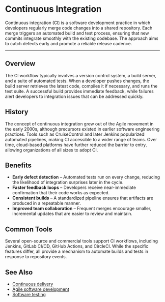 # Continuous Integration

Continuous integration (CI) is a software development practice in which developers regularly merge code changes into a shared repository. Each merge triggers an automated build and test process, ensuring that new commits integrate smoothly with the existing codebase. The approach aims to catch defects early and promote a reliable release cadence.

---

## Overview

The CI workflow typically involves a version control system, a build server, and a suite of automated tests. When a developer pushes changes, the build server retrieves the latest code, compiles it if necessary, and runs the test suite. A successful build provides immediate feedback, while failures alert developers to integration issues that can be addressed quickly.

## History

The concept of continuous integration grew out of the Agile movement in the early 2000s, although precursors existed in earlier software engineering practices. Tools such as CruiseControl and later Jenkins popularized automated pipelines, making CI accessible to a wider range of teams. Over time, cloud-based platforms have further reduced the barrier to entry, allowing organizations of all sizes to adopt CI.

## Benefits

* **Early defect detection** – Automated tests run on every change, reducing the likelihood of integration surprises later in the cycle.
* **Faster feedback loops** – Developers receive near-immediate confirmation that their code works as expected.
* **Consistent builds** – A standardized pipeline ensures that artifacts are produced in a repeatable manner.
* **Improved team collaboration** – Frequent merges encourage smaller, incremental updates that are easier to review and maintain.

## Common Tools

Several open-source and commercial tools support CI workflows, including Jenkins, GitLab CI/CD, GitHub Actions, and CircleCI. While the specific features differ, all provide a mechanism to automate builds and tests in response to repository events.

## See Also

* [Continuous delivery](https://en.wikipedia.org/wiki/Continuous_delivery)
* [Agile software development](https://en.wikipedia.org/wiki/Agile_software_development)
* [Software testing](https://en.wikipedia.org/wiki/Software_testing)
